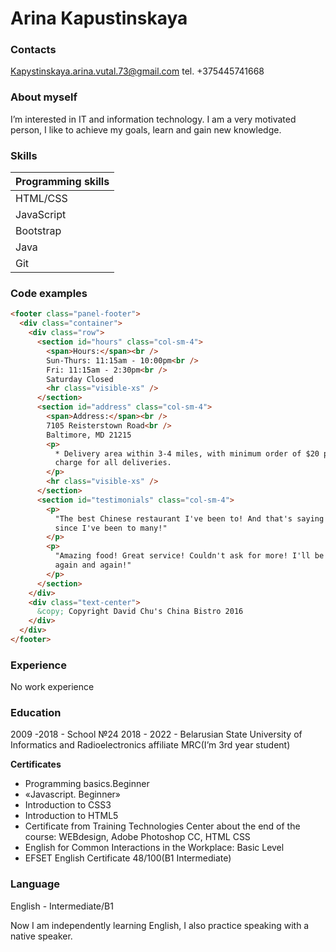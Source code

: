 # Arina Kapustinskaya

### Contacts

Kapystinskaya.arina.vutal.73@gmail.com
tel. +375445741668

### About myself

I’m interested in IT and information technology. I am a very motivated person, I like to achieve my goals, learn and gain new knowledge.

### Skills

| Programming skills |
| ------------------ |
| HTML/CSS           |
| JavaScript         |
| Bootstrap          |
| Java               |
| Git                |

### Code examples

```html
<footer class="panel-footer">
  <div class="container">
    <div class="row">
      <section id="hours" class="col-sm-4">
        <span>Hours:</span><br />
        Sun-Thurs: 11:15am - 10:00pm<br />
        Fri: 11:15am - 2:30pm<br />
        Saturday Closed
        <hr class="visible-xs" />
      </section>
      <section id="address" class="col-sm-4">
        <span>Address:</span><br />
        7105 Reisterstown Road<br />
        Baltimore, MD 21215
        <p>
          * Delivery area within 3-4 miles, with minimum order of $20 plus $3
          charge for all deliveries.
        </p>
        <hr class="visible-xs" />
      </section>
      <section id="testimonials" class="col-sm-4">
        <p>
          "The best Chinese restaurant I've been to! And that's saying a lot,
          since I've been to many!"
        </p>
        <p>
          "Amazing food! Great service! Couldn't ask for more! I'll be back
          again and again!"
        </p>
      </section>
    </div>
    <div class="text-center">
      &copy; Copyright David Chu's China Bistro 2016
    </div>
  </div>
</footer>
```

### Experience

No work experience

### Education

2009 -2018 - School №24
2018 - 2022 - Belarusian State University of Informatics and Radioelectronics affiliate MRC(I’m 3rd year student)

**Certificates**

- Programming basics.Beginner
- «Javascript. Beginner»
- Introduction to CSS3
- Introduction to HTML5
- Certificate from Training Technologies
  Center about the end of the course: WEBdesign, Adobe Photoshop CC, HTML CSS
- English for Common Interactions in the
  Workplace: Basic Level
- EFSET English Certificate 48/100(B1 Intermediate)

### Language

English - Intermediate/B1

Now I am independently learning English, I also practice speaking with a native speaker.
